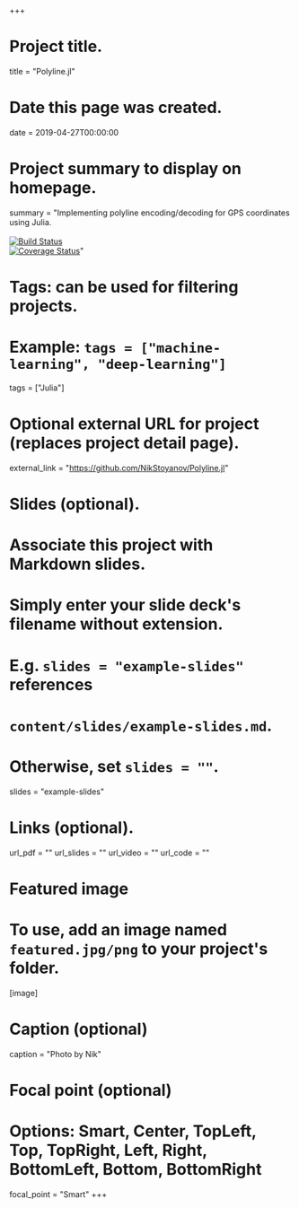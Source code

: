 +++
# Project title.
title = "Polyline.jl"

# Date this page was created.
date = 2019-04-27T00:00:00

# Project summary to display on homepage.
summary = "Implementing polyline encoding/decoding for GPS coordinates using Julia. <br /> <br /> [![Build Status](https://travis-ci.com/NikStoyanov/Polyline.jl.svg?branch=master)](https://travis-ci.com/NikStoyanov/Polyline.jl) <br /> [![Coverage Status](https://coveralls.io/repos/github/NikStoyanov/Polyline.jl/badge.svg?branch=master)](https://coveralls.io/github/NikStoyanov/Polyline.jl?branch=master)"

# Tags: can be used for filtering projects.
# Example: `tags = ["machine-learning", "deep-learning"]`
tags = ["Julia"]

# Optional external URL for project (replaces project detail page).
external_link = "https://github.com/NikStoyanov/Polyline.jl"

# Slides (optional).
#   Associate this project with Markdown slides.
#   Simply enter your slide deck's filename without extension.
#   E.g. `slides = "example-slides"` references
#   `content/slides/example-slides.md`.
#   Otherwise, set `slides = ""`.
slides = "example-slides"

# Links (optional).
url_pdf = ""
url_slides = ""
url_video = ""
url_code = ""

# Featured image
# To use, add an image named `featured.jpg/png` to your project's folder.
[image]
  # Caption (optional)
  caption = "Photo by Nik"

  # Focal point (optional)
  # Options: Smart, Center, TopLeft, Top, TopRight, Left, Right, BottomLeft, Bottom, BottomRight
  focal_point = "Smart"
+++
